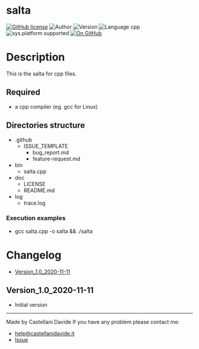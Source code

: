 # salta
[![GitHub license](https://img.shields.io/badge/licence-GNU-green?style=flat)](https://github.com/CastellaniDavide/salta/blob/master/LICENSE) ![Author](https://img.shields.io/badge/author-Castellani%20Davide-green?style=flat) ![Version](https://img.shields.io/badge/version-v01.01-blue?style=flat) ![Language cpp](https://img.shields.io/badge/language-cpp-yellowgreen?style=flat) ![sys.platform supported](https://img.shields.io/badge/OS%20platform%20supported-All-blue?style=flat) [![On GitHub](https://img.shields.io/badge/on%20GitHub-True-green?style=flat&logo=github)](https://github.com/CastellaniDavide/salta)

# Description
This is the salta for cpp files.

## Required
 - a cpp compiler (eg. gcc for Linux)
 

## Directories structure
 - .github
   - ISSUE_TEMPLATE
     - bug_report.md
     - feature-request.md
 - bin
	 - salta.cpp
 - doc
   - LICENSE
   - README.md
 - log
	 - trace.log
   
### Execution examples
 - gcc salta.cpp -o salta && ./salta

# Changelog
 - [Version_1.0_2020-11-11](#Version_10_2020-11-11)


## Version_1.0_2020-11-11
 - Initial version

---
Made by Castellani Davide 
If you have any problem please contact me:
- help@castellanidavide.it
- [Issue](https://github.com/CastellaniDavide/salta/issues)

